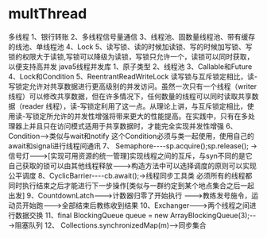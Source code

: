 # multThread
多线程
1、银行转账
2、多线程信号量通信
3、线程池、固数量线程池、带有缓存的线池、单线程池
4、Lock
5、读写锁、读的时候加读锁、写的时候加写锁、写锁的权限大于读锁,写锁可以降级为读锁，写锁只允许一个，读锁可以同时获取，以便支持高并发
java5线程并发库
	1、原子类型
	2、线程池
	3、Callable和Future
	4、Lock和Condition
	5、ReentrantReadWriteLock	读写锁与互斥锁定相比，读-写锁定允许对共享数据进行更高级别的并发访问。虽然一次只有一个线程（writer 线程）可以修改共享数据，但在许多情况下，任何数量的线程可以同时读取共享数据（reader 线程），读-写锁定利用了这一点。从理论上讲，与互斥锁定相比，使用读-写锁定所允许的并发性增强将带来更大的性能提高。在实践中，只有在多处理器上并且只在访问模式适用于共享数据时，才能完全实现并发性增强
	6、Condition-->类似与wait和notify	这个Condition必须与类一起使用，使用自己的await和signal进行线程间通讯
	7、 Semaphore----sp.acquire();sp.release(); ->信号灯--->[实现可用资源的统一管理]实现线程之间的互斥，与syn不同的是它自己获取的锁可以由其他线程释放--->构造方法中可以选择调度的原则可以实现公平调度
	8、CyclicBarrier----cb.await();->线程同步工具类		必须所有的线程都同时执行结束之后才能进行下一步操作[类似与一群约定到某个地点集合之后一起出发]
	9、CountdownLatch--->计数器归零了开始执行 --->教练发号施令，运动员开始跑--->全部结束后教练收到结果
	10、Exchanger--->两个线程之间进行数据交换
	11、final BlockingQueue queue = new ArrayBlockingQueue(3);--->阻塞队列
	12、	Collections.synchronizedMap(m)-->同步集合
